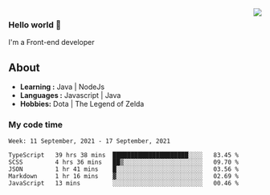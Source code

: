 <img align='right' src="https://github-readme-stats.vercel.app/api?username=jumodada&show_icons=true&theme=vue">

### Hello world 👋

I'm a Front-end developer 
    
## About
-  **Learning :** Java | NodeJs
-  **Languages :** Javascript | Java
-  **Hobbies:** Dota | The Legend of Zelda

### My code time

<!--START_SECTION:waka-->
```text
Week: 11 September, 2021 - 17 September, 2021

TypeScript   39 hrs 38 mins  █████████████████████░░░░   83.45 % 
SCSS         4 hrs 36 mins   ██▒░░░░░░░░░░░░░░░░░░░░░░   09.70 % 
JSON         1 hr 41 mins    █░░░░░░░░░░░░░░░░░░░░░░░░   03.56 % 
Markdown     1 hr 16 mins    ▓░░░░░░░░░░░░░░░░░░░░░░░░   02.69 % 
JavaScript   13 mins         ░░░░░░░░░░░░░░░░░░░░░░░░░   00.46 % 
```
<!--END_SECTION:waka-->
